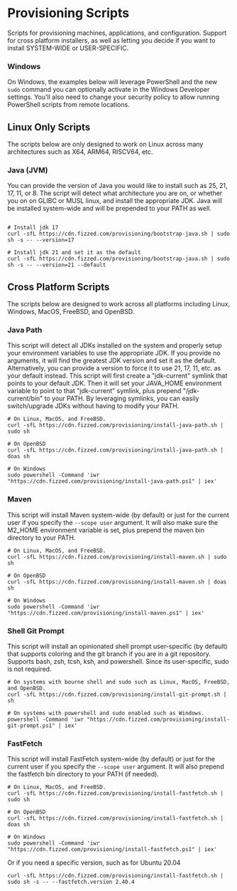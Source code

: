 # Provisioning Scripts

Scripts for provisioning machines, applications, and configuration. Support for cross platform installers, as well
as letting you decide if you want to install SYSTEM-WIDE or USER-SPECIFIC.

### Windows

On Windows, the examples below will leverage PowerShell and the new `sudo` command you can optionally activate in
the Windows Developer settings. You'll also need to change your security policy to allow running PowerShell scripts
from remote locations.



## Linux Only Scripts

The scripts below are only designed to work on Linux across many architectures such as X64, ARM64, RISCV64, etc.

### Java (JVM)

You can provide the version of Java you would like to install such as 25, 21, 17, 11, or 8. The script will detect
what architecture you are on, or whether you on on GLIBC or MUSL linux, and install the appropriate JDK. Java will
be installed system-wide and will be prepended to your PATH as well.

```shell

# Install jdk 17
curl -sfL https://cdn.fizzed.com/provisioning/bootstrap-java.sh | sudo sh -s -- --version=17

# Install jdk 21 and set it as the default
curl -sfL https://cdn.fizzed.com/provisioning/bootstrap-java.sh | sudo sh -s -- --version=21 --default
```



## Cross Platform Scripts

The scripts below are designed to work across all platforms including Linux, Windows, MacOS, FreeBSD, and OpenBSD.


### Java Path

This script will detect all JDKs installed on the system and properly setup your environment variables to use the
appropriate JDK. If you provide no arguments, it will find the greatest JDK version and set it as the default. 
Alternatively, you can provide a version to force it to use 21, 17, 11, etc. as your default instead. This script will
first create a "jdk-current" symlink that points to your default JDK. Then it will set your JAVA_HOME environment
variable to point to that "jdk-current" symlink, plus prepend "<path-to-it>/jdk-current/bin" to your PATH. By leveraging
symlinks, you can easily switch/upgrade JDKs without having to modify your PATH.

```shell
# On Linux, MacOS, and FreeBSD.
curl -sfL https://cdn.fizzed.com/provisioning/install-java-path.sh | sudo sh

# On OpenBSD
curl -sfL https://cdn.fizzed.com/provisioning/install-java-path.sh | doas sh

# On Windows
sudo powershell -Command 'iwr "https://cdn.fizzed.com/provisioning/install-java-path.ps1" | iex'
```


### Maven

This script will install Maven system-wide (by default) or just for the current user if you specify the `--scope user`
argument. It will also make sure the M2_HOME environment variable is set, plus prepend the maven bin directory to
your PATH.

```shell
# On Linux, MacOS, and FreeBSD.
curl -sfL https://cdn.fizzed.com/provisioning/install-maven.sh | sudo sh

# On OpenBSD
curl -sfL https://cdn.fizzed.com/provisioning/install-maven.sh | doas sh

# On Windows
sudo powershell -Command 'iwr "https://cdn.fizzed.com/provisioning/install-maven.ps1" | iex'
```



### Shell Git Prompt

This script will install an opinionated shell prompt user-specific (by default) that supports coloring and the git branch
if you are in a git repository. Supports bash, zsh, tcsh, ksh, and powershell. Since its user-specific, sudo is not
required.

```shell
# On systems with bourne shell and sudo such as Linux, MacOS, FreeBSD, and OpenBSD.
curl -sfL https://cdn.fizzed.com/provisioning/install-git-prompt.sh | sh

# On systems with powershell and sudo enabled such as Windows.
powershell -Command 'iwr "https://cdn.fizzed.com/provisioning/install-git-prompt.ps1" | iex'
```



### FastFetch

This script will install FastFetch system-wide (by default) or just for the current user if you specify the `--scope user`
argument. It will also prepend the fastfetch bin directory to your PATH (if needed).

```shell
# On Linux, MacOS, and FreeBSD.
curl -sfL https://cdn.fizzed.com/provisioning/install-fastfetch.sh | sudo sh

# On OpenBSD
curl -sfL https://cdn.fizzed.com/provisioning/install-fastfetch.sh | doas sh

# On Windows
sudo powershell -Command 'iwr "https://cdn.fizzed.com/provisioning/install-fastfetch.ps1" | iex'
```

Or if you need a specific version, such as for Ubuntu 20.04

```shell
curl -sfL https://cdn.fizzed.com/provisioning/install-fastfetch.sh | sudo sh -s -- --fastfetch.version 2.40.4
```
